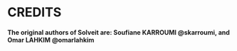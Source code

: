 # CREDITS

#### The original authors of Solveit are: Soufiane KARROUMI @skarroumi, and Omar LAHKIM @omarlahkim

